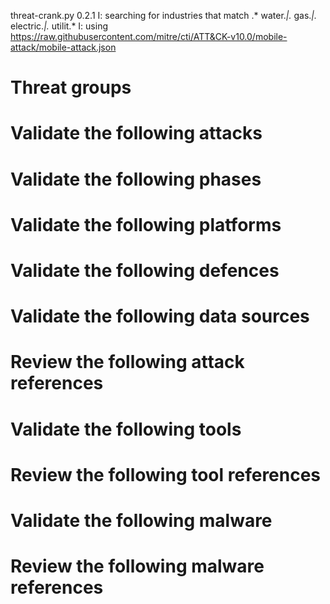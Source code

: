 threat-crank.py 0.2.1
I: searching for industries that match .* water.*|.* gas.*|.* electric.*|.* utilit.*
I: using https://raw.githubusercontent.com/mitre/cti/ATT&CK-v10.0/mobile-attack/mobile-attack.json
# Threat groups


# Validate the following attacks


# Validate the following phases


# Validate the following platforms


# Validate the following defences


# Validate the following data sources


# Review the following attack references


# Validate the following tools


# Review the following tool references


# Validate the following malware


# Review the following malware references


